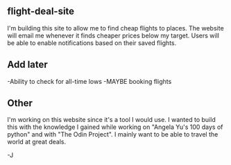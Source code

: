 ## flight-deal-site ##

I'm building this site to allow me to find cheap flights to places. The website 
will email me whenever it finds cheaper prices below my target. Users will be
able to enable notifications based on their saved flights.

## Add later ##
-Ability to check for all-time lows
-MAYBE booking flights

## Other ##
I'm working on this website since it's a tool I would use. I wanted to build this
with the knowledge I gained while working on "Angela Yu's 100 days of python" and with
"The Odin Project". I mainly want to be able to travel the world at great deals.

-J
